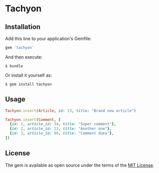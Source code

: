 # Tachyon



## Installation

Add this line to your application's Gemfile:

```ruby
gem 'tachyon'
```

And then execute:

    $ bundle

Or install it yourself as:

    $ gem install tachyon

## Usage

```ruby
Tachyon.insert(Article, id: 13, title: "Brand new article")

Tachyon.insert(Comment, [
  {id: 1, article_id: 34, title: "Super comment"},
  {id: 2, article_id: 12, title: "Another one"},
  {id: 3, article_id: 90, title: "Comment duex"},
])
```

## License

The gem is available as open source under the terms of the [MIT License](http://opensource.org/licenses/MIT).

